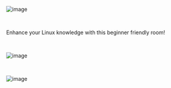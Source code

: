 

![image](https://github.com/user-attachments/assets/a71bdffe-bc71-4df0-8a60-43923b89bbfa)


<br>

Enhance your Linux knowledge with this beginner friendly room!

<br>



![image](https://github.com/user-attachments/assets/02bbcc03-3844-4fed-90d3-ae03ebcc73d2)

<br>

![image](https://github.com/user-attachments/assets/8a4a2a18-7e05-41a4-af29-c947882d3652)

<br>




